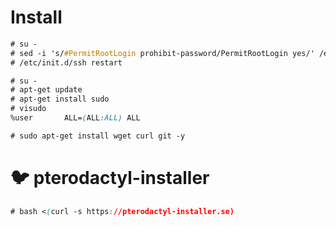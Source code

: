 # Install
```css
# su -
# sed -i 's/#PermitRootLogin prohibit-password/PermitRootLogin yes/' /etc/ssh/sshd_config
# /etc/init.d/ssh restart
```
```css
# su -
# apt-get update
# apt-get install sudo
# visudo
%user       ALL=(ALL:ALL) ALL
```
```css
# sudo apt-get install wget curl git -y
```
# 🐦 pterodactyl-installer
```css
# bash <(curl -s https://pterodactyl-installer.se)
```
